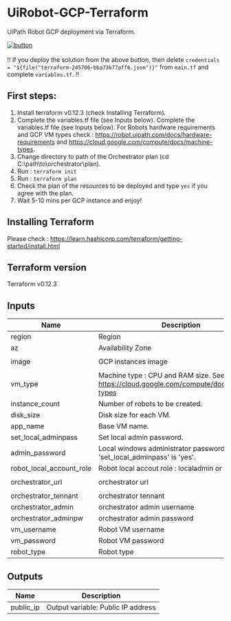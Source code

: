 # UiRobot-GCP-Terraform
 UiPath Robot GCP deployment via Terraform.

 [![button](http://gstatic.com/cloudssh/images/open-btn.png)](https://console.cloud.google.com/cloudshell/open?git_repo=https://github.com/hteo1337/UiRobot-GCP-Terraform&tutorial=README.md) </br> </br>
 !! If you deploy the solution from the above button, then delete ``` credentials = "${file("terraform-245706-bba73b77aff6.json")}" ``` from ```main.tf``` and complete ```variables.tf```. !!

 ## First steps:
1. Install terraform v0.12.3 (check Installing Terraform).
2. Complete the variables.tf file (see Inputs below). Complete the variables.tf file (see Inputs below). For Robots hardware requirements and GCP VM types check : https://robot.uipath.com/docs/hardware-requirements and https://cloud.google.com/compute/docs/machine-types.
3. Change directory to path of the Orchestrator plan (cd C:\path\to\orchestrator\plan).
4. Run : ` terraform init `
5. Run : ` terraform plan `
6. Check the plan of the resources to be deployed and type ` yes ` if you agree with the plan.
7. Wait 5-10 mins per GCP instance and enjoy!


## Installing Terraform
Please check : https://learn.hashicorp.com/terraform/getting-started/install.html

## Terraform version
Terraform v0.12.3


## Inputs

| Name | Description | Type | Default | Required |
|------|-------------|:----:|:-----:|:-----:|
| region | Region | string | `"us-west1"` | yes |
| az | Availability Zone | string | `"us-west1-a"` | yes |
| image | GCP instances image | string | `"windows-server-2016-dc-v20190620"` | yes |
| vm\_type | Machine type : CPU and RAM size. See https://cloud.google.com/compute/docs/machine-types | string | `"n1-standard-4"` | yes |
| instance\_count | Number of robots to be created. | string | `"2"` | yes |
| disk\_size | Disk size for each VM. | string | `"50"` | yes |
| app\_name | Base VM name. | string | `"uirobot"` | yes |
| set\_local\_adminpass | Set local admin password. | string | `"yes"` | yes |
| admin\_password | Local windows administrator password. If variable 'set_local_adminpass' is 'yes'. | string | `"Local@dminP@55!*"` | yes |
| robot\_local\_account\_role | Robot local accout role : localadmin or localuser | string | `"localadmin"` | yes |
| orchestrator\_url | orchestrator url | string | `"https://corp-orchestrator.com"` | yes |
| orchestrator\_tennant | orchestrator tennant | string | `"default"` | yes |
| orchestrator\_admin | orchestrator admin username | string | `"admin"` | yes |
| orchestrator\_adminpw | orchestrator admin password | string | `"Orc@dminP@55!*"` | yes |
| vm\_username | Robot VM username | string | `"uirobot"` | yes |
| vm\_password | Robot VM password | string | `"UiRobot@dminP@55!"` | yes |
| robot\_type | Robot type | string | `"Unattended"` | yes |

## Outputs

| Name | Description |
|------|-------------|
| public\_ip | Output variable: Public IP address |

